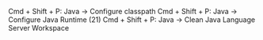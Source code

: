 Cmd + Shift + P: Java -> Configure classpath
Cmd + Shift + P: Java -> Configure Java Runtime (21)
Cmd + Shift + P: Java -> Clean Java Language Server Workspace